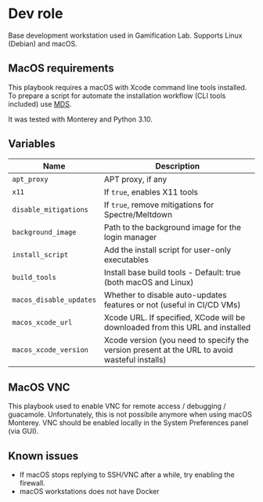 # Dev role

Base development workstation used in Gamification Lab. Supports Linux (Debian) and macOS.

## MacOS requirements

This playbook requires a macOS with Xcode command line tools installed. To prepare a script for automate the installation workflow (CLI tools included) use [MDS](https://twocanoes.com/products/mac/mac-deploy-stick/).

It was tested with Monterey and Python 3.10.

## Variables

| Name | Description |
| ----- | ----- |
| `apt_proxy` | APT proxy, if any |
| `x11` | If `true`, enables X11 tools |
| `disable_mitigations` | If `true`, remove mitigations for Spectre/Meltdown |
| `background_image` | Path to the background image for the login manager |
| `install_script` | Add the install script for user-only executables |
| `build_tools` | Install base build tools - Default: true (both macOS and Linux) |
| `macos_disable_updates` | Whether to disable auto-updates features or not (useful in CI/CD VMs) |
| `macos_xcode_url` | Xcode URL. If specified, XCode will be downloaded from this URL and installed |
| `macos_xcode_version` | Xcode version (you need to specify the version present at the URL to avoid wasteful installs) |

## MacOS VNC

This playbook used to enable VNC for remote access / debugging / guacamole. Unfortunately, this is not possibile anymore when using macOS Monterey. VNC should be enabled locally in the System Preferences panel (via GUI).

## Known issues

* If macOS stops replying to SSH/VNC after a while, try enabling the firewall.
* macOS workstations does not have Docker
